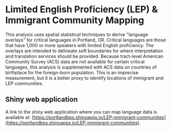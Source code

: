 # Limited English Proficiency (LEP) & Immigrant Community Mapping
This analysis uses spatial statistical techniques to derive "language overlays" for critical languages in Portland, OR. Critical languages are those that have 1,000 or more speakers with limited English proficiency. The overlays are intended to delineate soft boundaries for where interpretation and translation services should be provided. Because tract-level American Community Survey (ACS) data are not available for certain critical languages, this analysis is supplemented with ACS data on countries of birthplace for the foreign-born population. This is an imprecise measurement, but it is a better proxy to identify locations of immigrant and LEP communities.

## Shiny web application
A link to the shiny web application where you can map language data is available at:
[https://portlandbps.shinyapps.io/LEP-immigrant-communities](https://portlandbps.shinyapps.io/LEP-immigrant-communities).